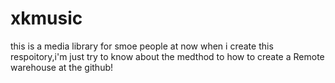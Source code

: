 # xkmusic
this is a media library for smoe people at now
 when i create this respoitory,i'm just try to know about the medthod to how to create a Remote warehouse at the github!
